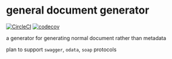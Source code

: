 # general document generator

[![CircleCI](https://circleci.com/gh/Soontao/document-generator.svg?style=shield)](https://circleci.com/gh/Soontao/document-generator)
[![codecov](https://codecov.io/gh/Soontao/document-generator/branch/master/graph/badge.svg)](https://codecov.io/gh/Soontao/document-generator)

a generator for generating normal document rather than metadata

plan to support `swagger`, `odata`, `soap` protocols